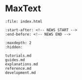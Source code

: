 <!--
 # Copyright 2023–2025 Google LLC
#
# Licensed under the Apache License, Version 2.0 (the "License");
# you may not use this file except in compliance with the License.
# You may obtain a copy of the License at
#
#    https://www.apache.org/licenses/LICENSE-2.0
#
# Unless required by applicable law or agreed to in writing, software
# distributed under the License is distributed on an "AS IS" BASIS,
# WITHOUT WARRANTIES OR CONDITIONS OF ANY KIND, either express or implied.
# See the License for the specific language governing permissions and
# limitations under the License.
 -->
# MaxText

```{raw} html
:file: index.html
```

<div class="doc-body">
<section class="latest-news">

```{include} ../README.md
:start-after: <!-- NEWS START -->
:end-before: <!-- NEWS END -->
```

</section>
</div>

```{toctree}
:maxdepth: 2
:hidden:

tutorials.md
guides.md
explanations.md
reference.md
development.md
```

